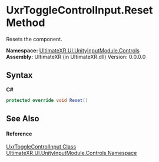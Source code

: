# UxrToggleControlInput.Reset Method 
 

Resets the component.

**Namespace:**&nbsp;<a href="N_UltimateXR_UI_UnityInputModule_Controls">UltimateXR.UI.UnityInputModule.Controls</a><br />**Assembly:**&nbsp;UltimateXR (in UltimateXR.dll) Version: 0.0.0.0

## Syntax

**C#**<br />
``` C#
protected override void Reset()
```


## See Also


#### Reference
<a href="T_UltimateXR_UI_UnityInputModule_Controls_UxrToggleControlInput">UxrToggleControlInput Class</a><br /><a href="N_UltimateXR_UI_UnityInputModule_Controls">UltimateXR.UI.UnityInputModule.Controls Namespace</a><br />
